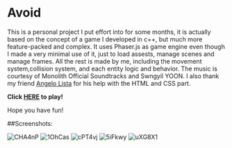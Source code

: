 # Avoid

This is a personal project I put effort into for some months, it is actually based on the concept of a game I developed in c++, but much more feature-packed and complex. It uses Phaser.js as game engine even though I made a very minimal use of it, just to load assests, manage scenes and manage frames. All the rest is made by me, including the movement system,collision system, and each entity logic and behavior. 
The music is courtesy of Monolith Official Soundtracks and Swngyil YOON.
I also thank my friend [Angelo Lista](https://github.com/AngeloLista) for his help with the HTML and CSS part.

**Click [HERE](https://lastnight0.itch.io/avoid) to play!**

Hope you have fun!

##Screenshots:

![CHA4nP](https://github.com/user-attachments/assets/24164174-a368-4a17-932f-95d5bc8f33e7)
![1OhCas](https://github.com/user-attachments/assets/32b1cc03-7b9d-4559-9471-9a3c7e6ff813)
![cPT4vj](https://github.com/user-attachments/assets/ee1b0821-5932-418d-9fc3-13651f6a1da6)
![5iFkwy](https://github.com/user-attachments/assets/8bf34ec0-42f2-42d4-88a9-76065c67097c)
![uXG8X1](https://github.com/user-attachments/assets/289f0ddf-a5a0-4909-b005-abe83054342c)
